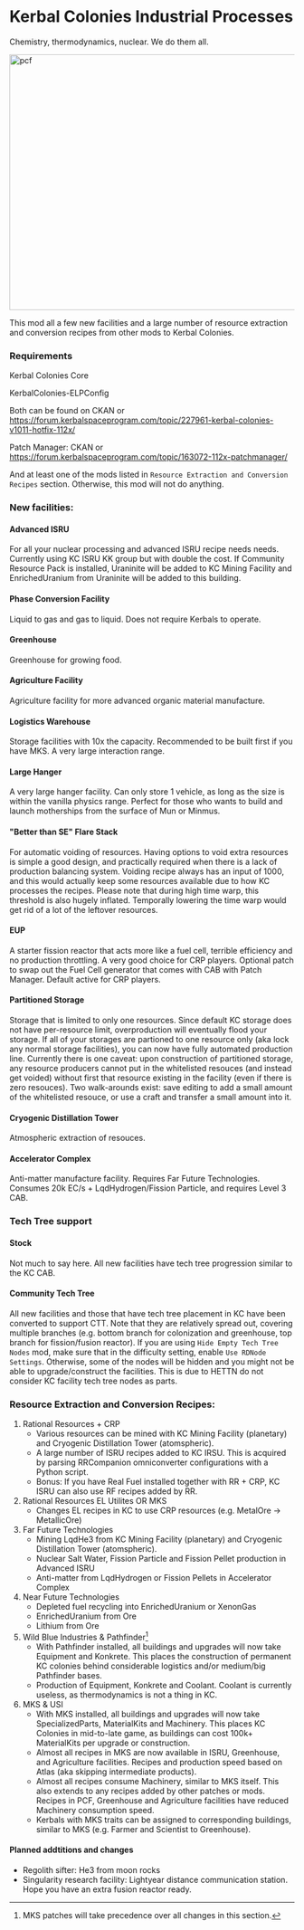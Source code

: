 # Kerbal Colonies Industrial Processes
Chemistry, thermodynamics, nuclear. We do them all.

<img width="668" height="452" alt="pcf" src="https://github.com/user-attachments/assets/d28591f6-6e28-4e31-b9d8-cf6c65a80d4b" />

This mod all a few new facilities and a large number of resource extraction and conversion recipes from other mods to Kerbal Colonies.

### Requirements
Kerbal Colonies Core

KerbalColonies-ELPConfig

Both can be found on CKAN or https://forum.kerbalspaceprogram.com/topic/227961-kerbal-colonies-v1011-hotfix-112x/

Patch Manager: CKAN or https://forum.kerbalspaceprogram.com/topic/163072-112x-patchmanager/

And at least one of the mods listed in ```Resource Extraction and Conversion Recipes``` section. Otherwise, this mod will not do anything.

### New facilities:
#### Advanced ISRU
  For all your nuclear processing and advanced ISRU recipe needs needs. Currently using KC ISRU KK group but with double the cost. If Community Resource Pack is installed, Uraninite will be added to KC Mining Facility and EnrichedUranium from Uraninite will be added to this building.
#### Phase Conversion Facility
  Liquid to gas and gas to liquid. Does not require Kerbals to operate.
#### Greenhouse
  Greenhouse for growing food.
#### Agriculture Facility
  Agriculture facility for more advanced organic material manufacture.
#### Logistics Warehouse
  Storage facilities with 10x the capacity. Recommended to be built first if you have MKS. A very large interaction range.
#### Large Hanger
  A very large hanger facility. Can only store 1 vehicle, as long as the size is within the vanilla physics range. Perfect for those who wants to build and launch motherships from the surface of Mun or Minmus.
#### "Better than SE" Flare Stack
  For automatic voiding of resources. Having options to void extra resources is simple a good design, and practically required when there is a lack of production balancing system. Voiding recipe always has an input of 1000, and this would actually keep some resources available due to how KC processes the recipes. Please note that during high time warp, this threshold is also hugely inflated. Temporally lowering the time warp would get rid of a lot of the leftover resources.
#### EUP
  A starter fission reactor that acts more like a fuel cell, terrible efficiency and no production throttling. A very good choice for CRP players. Optional patch to swap out the Fuel Cell generator that comes with CAB with Patch Manager. Default active for CRP players.
#### Partitioned Storage
  Storage that is limited to only one resources. Since default KC storage does not have per-resource limit, overproduction will eventually flood your storage. If all of your storages are partioned to one resource only (aka lock any normal storage facilities), you can now have fully automated production line. Currently there is one caveat: upon construction of partitioned storage, any resource producers cannot put in the whitelisted resouces (and instead get voided) without first that resource existing in the facility (even if there is zero resouces). Two walk-arounds exist: save editing to add a small amount of the whitelisted resouce, or use a craft and transfer a small amount into it.  
#### Cryogenic Distillation Tower
  Atmospheric extraction of resouces.
#### Accelerator Complex
  Anti-matter manufacture facility. Requires Far Future Technologies. Consumes 20k EC/s + LqdHydrogen/Fission Particle, and requires Level 3 CAB.

### Tech Tree support
#### Stock
Not much to say here. All new facilities have tech tree progression similar to the KC CAB.

#### Community Tech Tree
All new facilities and those that have tech tree placement in KC have been converted to support CTT. Note that they are relatively spread out, covering multiple branches (e.g. bottom branch for colonization and greenhouse, top branch for fission/fusion reactor).
If you are using ```Hide Empty Tech Tree Nodes``` mod, make sure that in the difficulty setting, enable ```Use RDNode Settings```. Otherwise, some of the nodes will be hidden and you might not be able to upgrade/construct the facilities. This is due to HETTN
do not consider KC facility tech tree nodes as parts.

### Resource Extraction and Conversion Recipes:
1. Rational Resources + CRP
   * Various resources can be mined with KC Mining Facility (planetary) and Cryogenic Distillation Tower (atomspheric).
   * A large number of ISRU recipes added to KC IRSU. This is acquired by parsing RRCompanion omniconverter configurations with a Python script.
   * Bonus: If you have Real Fuel installed together with RR + CRP, KC ISRU can also use RF recipes added by RR.
2. Rational Resources EL Utilites OR MKS
   * Changes EL recipes in KC to use CRP resources (e.g. MetalOre -> MetallicOre)
3. Far Future Technologies
   * Mining LqdHe3 from KC Mining Facility (planetary) and Cryogenic Distillation Tower (atomspheric).
   * Nuclear Salt Water, Fission Particle and Fission Pellet production in Advanced ISRU
   * Anti-matter from LqdHydrogen or Fission Pellets in Accelerator Complex
4. Near Future Technologies
   * Depleted fuel recycling into EnrichedUranium or XenonGas
   * EnrichedUranium from Ore
   * Lithium from Ore
5. Wild Blue Industries & Pathfinder[^1]
   * With Pathfinder installed, all buildings and upgrades will now take Equipment and Konkrete. This places the construction of permanent KC colonies behind considerable logistics and/or medium/big Pathfinder bases.
   * Production of Equipment, Konkrete and Coolant. Coolant is currently useless, as thermodynamics is not a thing in KC.
6. MKS & USI
   * With MKS installed, all buildings and upgrades will now take SpecializedParts, MaterialKits and Machinery. This places KC Colonies in mid-to-late game, as buildings can cost 100k+ MaterialKits per upgrade or construction.
   * Almost all recipes in MKS are now available in ISRU, Greenhouse, and Agriculture facilities. Recipes and production speed based on Atlas (aka skipping intermediate products).
   * Almost all recipes consume Machinery, similar to MKS itself. This also extends to any recipes added by other patches or mods. Recipes in PCF, Greenhouse and Agriculture facilities have reduced Machinery consumption speed.
   * Kerbals with MKS traits can be assigned to corresponding buildings, similar to MKS (e.g. Farmer and Scientist to Greenhouse).

#### Planned addtitions and changes
* Regolith sifter: He3 from moon rocks
* Singularity research facility: Lightyear distance communication station. Hope you have an extra fusion reactor ready.

[^1]: MKS patches will take precedence over all changes in this section.